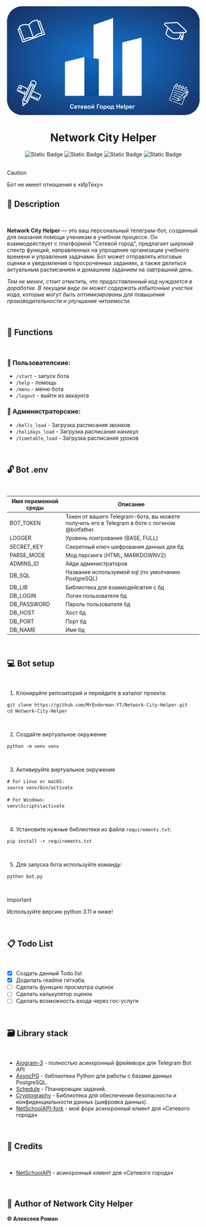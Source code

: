 <div align="center">
<img src="source/data/images/banner standart github.png">

<h1>Network City Helper</h1>

<img alt="Static Badge" src="https://img.shields.io/badge/tag-v1.0.0-blue?logo=codenewbie&logoColor=007EC6">

<img alt="Static Badge" src="https://img.shields.io/badge/python-v3.11.9-yellow?logo=python&logoColor=FBDE02&labelColor=gray&color=FFE100">
<img alt="Static Badge" src="https://img.shields.io/badge/bot-Network%20City%20Helper-12C427?logo=dependabot&logoColor=12C427">
<img alt="Static Badge" src="https://img.shields.io/badge/license-MIT-12C4C4?style=flat&logo=gitbook&logoColor=12C4C4">

</div>
⠀

> [!CAUTION]
> Бот не имеет отношения к «ИрТеху»
⠀
## 📌 Description
⠀

**Network City Helper** — это ваш персональный телеграм-бот, созданный для оказания помощи ученикам в учебном процессе. Он взаимодействует с платформой "Сетевой город", предлагает широкий спектр функций, направленных на упрощение организации учебного времени и управления задачами. Бот может отправлять итоговые оценки и уведомления о просроченных заданиях, а также делиться актуальным расписанием и домашним заданием на завтрашний день.

_Тем не менее, стоит отметить, что предоставленный код нуждается в доработке. В текущем виде он может содержать избыточные участки кода, которые могут быть оптимизированы для повышения производительности и улучшения читаемости._

⠀
## 🔨 Functions
⠀

### 📗 Пользователские:
* `/start` - запуск бота
* `/help` - помощь
* `/menu` - меню бота
* `/logout` - выйти из аккаунта

### 📕 Администраторские:
* `/bells_load` - Загрузка расписания звонков
* `/holidays_load` - Загрузка расписания каникул
* `/timetable_load` - Загрузка расписания уроков

⠀
## 🔓 Bot .env
⠀

| Имя переменной среды      | Описание                                                     |
|---------------------------|--------------------------------------------------------------|
| BOT_TOKEN                 | Токен от вашего Telegram-бота, вы можете получить его в Telegram в боте с логином @botfather.|
| LOGGER                    | Уровень лоигрования (BASE, FULL)|
| SECRET_KEY                | Секретный ключ шифрования данных для бд|
| PARSE_MODE                | Мод парсинга (HTML, MARKDOWNV2) |
| ADMINS_ID                 | Айди администраторов|
| DB_SQL                    | Название используемой sql (по умолчанию PostgreSQL)|
| DB_LIB                    | Библиотека для взаимодейсвтия с бд|
| DB_LOGIN                  | Логин пользователя бд|
| DB_PASSWORD               | Пароль пользователя бд|
| DB_HOST                   | Хост бд|
| DB_PORT                   | Порт бд|
| DB_NAME                   | Имя бд|


⠀
## 💻 Bot setup
⠀

1. Клонируйте репозиторий и перейдите в каталог проекта:

```shell
git clone https://github.com/MrEnderman-YT/Network-City-Helper.git
cd Network-City-Helper
```
⠀

2. Создайте виртуальное окружение

```shell
python -m venv venv
```
⠀

3. Активируйте виртуальное окружение

```shell
# For Linux or macOS:
source venv/bin/activate

# For Windows:
venv\Scripts\activate
```
⠀

4. Установите нужные библиотеки из файла `requirements.txt`:

```shell
pip install -r requirements.txt
```
⠀

5. Для запуска бота используйте команду:

```
python bot.py
```
⠀

> [!IMPORTANT]
> Используйте версию python 3.11 и ниже!
> 
⠀
## 📋 Todo List
⠀

- [x] Создать данный Todo list
- [x] Доделать readme гитхаба.
- [ ] Сделать функцию просмотра оценок
- [ ] Сделать калькулятор оценок
- [ ] Сделать возможность входа через гос-услуги

⠀
## 🗃️ Library stack
⠀

* [Aiogram-3](https://github.com/aiogram/aiogram) - полностью асинхронный фреймворк для Telegram Bot API
* [AsyncPG](https://pypi.org/project/aiogram/) - библиотека Python для работы с базами данных PostgreSQL.
* [Schedule](https://pypi.org/project/schedule/) - Планировщик заданий.
* [Cryptography](https://pypi.org/project/cryptography/) - Библиотека для обеспечения безопасности и конфиденциальности данных (шифровка данных).
* [NetSchoolAPI-fork](https://github.com/MrEnderman-YT/netschoolapi) - мой форк асинхронный клиент для «Сетевого города»

⠀
## 💼 Credits
⠀

* [NetSchoolAPI](https://github.com/nm17/netschoolapi) - асинхронный клиент для «Сетевого города»

⠀
## 👤 Author of Network City Helper
**© Алексеев Роман**
